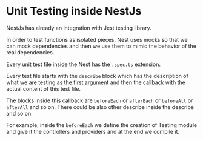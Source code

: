 # Unit Testing inside NestJs

NestJs has already an integration with Jest testing library.

In order to test functions as isolated pieces, Nest uses mocks so that we can mock dependencies and then we use them to mimic the behavior of the real dependencies.

Every unit test file inside the Nest has the `.spec.ts` extension.

Every test file starts with the `describe` block which has the description of what we are testing as the first argument and then the callback with the actual content of this test file.

The blocks inside this callback are `beforeEach` or `afterEach` or `beforeAll` or `afterAll` and so on.
There could be also other describe inside the describe and so on.

For example, inside the `beforeEach` we define the creation of Testing module and give it the controllers and providers and at the end we compile it.
